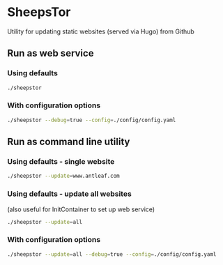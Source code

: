 # SheepsTor
Utility for updating static websites (served via Hugo) from Github

## Run as web service
### Using defaults
```bash
./sheepstor
```

### With configuration options
```bash
./sheepstor --debug=true --config=./config/config.yaml
```


## Run as command line utility
### Using defaults - single website
```bash
./sheepstor --update=www.antleaf.com
```

### Using defaults - update all websites
(also useful for InitContainer to set up web service)
```bash
./sheepstor --update=all
```

### With configuration options
```bash
./sheepstor --update=all --debug=true --config=./config/config.yaml
```
